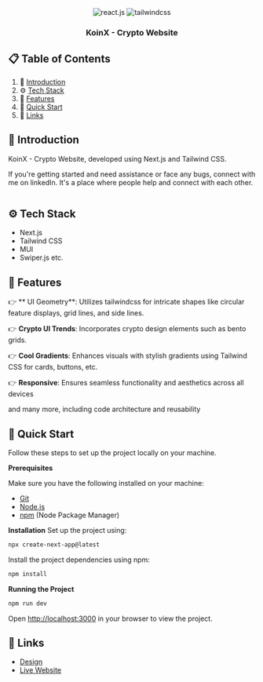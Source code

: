 <div align="center">
  <div>
    <img src="https://img.shields.io/badge/-React_JS-black?style=for-the-badge&logoColor=white&logo=react&color=61DAFB" alt="react.js" />
    <img src="https://img.shields.io/badge/-Tailwind_CSS-black?style=for-the-badge&logoColor=white&logo=tailwindcss&color=06B6D4" alt="tailwindcss" />
  </div>
  <h3 align="center">KoinX - Crypto Website</h3>
</div>

## 📋 <a name="table">Table of Contents</a>

1. 🤖 [Introduction](#introduction)
2. ⚙️ [Tech Stack](#tech-stack)
3. 🔋 [Features](#features)
4. 🤸 [Quick Start](#quick-start)
6. 🔗 [Links](#links)

## <a name="introduction">🤖 Introduction</a>

KoinX - Crypto Website, developed using Next.js and Tailwind CSS.

If you're getting started and need assistance or face any bugs, connect with me on linkedIn. It's a place where people help and connect with each other.

<a href="https://www.linkedin.com/in/rajeevkumar2005" target="_blank"><img src="https://www.edigitalagency.com.au/wp-content/uploads/Linkedin-logo-png.png" alt="" />

## <a name="tech-stack">⚙️ Tech Stack</a>

- Next.js
- Tailwind CSS
- MUI
- Swiper.js etc.

## <a name="features">🔋 Features</a>

👉 ** UI Geometry**: Utilizes tailwindcss for intricate shapes like circular feature displays, grid lines, and side lines.

👉 **Crypto UI Trends**: Incorporates crypto design elements such as bento grids.

👉 **Cool Gradients**: Enhances visuals with stylish gradients using Tailwind CSS for cards, buttons, etc.

👉 **Responsive**: Ensures seamless functionality and aesthetics across all devices

and many more, including code architecture and reusability

## <a name="quick-start">🤸 Quick Start</a>

Follow these steps to set up the project locally on your machine.

**Prerequisites**

Make sure you have the following installed on your machine:

- [Git](https://git-scm.com/)
- [Node.js](https://nodejs.org/en)
- [npm](https://www.npmjs.com/) (Node Package Manager)


**Installation**
Set up the project using:
```bash
npx create-next-app@latest
```

Install the project dependencies using npm:

```bash
npm install
```

**Running the Project**

```bash
npm run dev
```

Open [http://localhost:3000](http://localhost:3000) in your browser to view the project.


## <a name="links">🔗 Links</a>

- [Design]([https://drive.google.com/file/d/15WJMOchujvaQ7Kg9e0nGeGR7G7JOeX1K/view?usp=sharing](https://www.figma.com/file/VRj5MqVPoQdj5N7AwmYc98?embed_host=notion&kind=file&mode=design&node-id=0-1&t=x8gdUiF5gA3sjRd3-0&type=design&viewer=1))
- [Live Website]()
